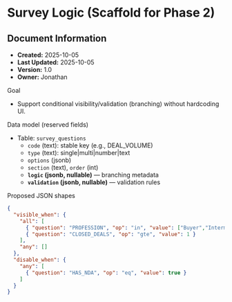 # Survey Logic (Scaffold for Phase 2)

## Document Information
- **Created:** 2025-10-05
- **Last Updated:** 2025-10-05
- **Version:** 1.0
- **Owner:** Jonathan

Goal
- Support conditional visibility/validation (branching) without hardcoding UI.

Data model (reserved fields)
- Table: `survey_questions`
  - `code` (text): stable key (e.g., DEAL_VOLUME)
  - `type` (text): single|multi|number|text
  - `options` (jsonb)
  - `section` (text), `order` (int)
  - **`logic` (jsonb, nullable)** — branching metadata
  - **`validation` (jsonb, nullable)** — validation rules

Proposed JSON shapes
```json
{
  "visible_when": {
    "all": [
      { "question": "PROFESSION", "op": "in", "value": ["Buyer","Intermediary"] },
      { "question": "CLOSED_DEALS", "op": "gte", "value": 1 }
    ],
    "any": []
  },
  "disable_when": {
    "any": [
      { "question": "HAS_NDA", "op": "eq", "value": true }
    ]
  }
}


